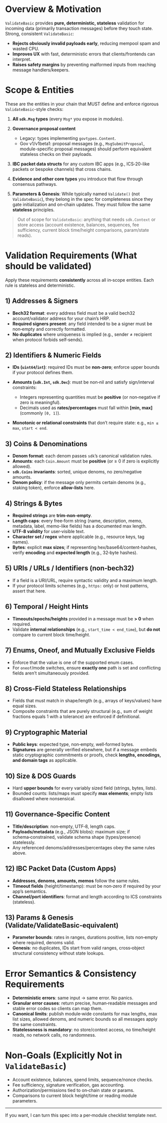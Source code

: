 # Overview & Motivation

`ValidateBasic` provides **pure, deterministic, stateless** validation for incoming data (primarily transaction messages) before they touch state. Strong, consistent `ValidateBasic`:

* **Rejects obviously invalid payloads early**, reducing mempool spam and wasted CPU.
* **Improves UX** with fast, deterministic errors that clients/frontends can interpret.
* **Raises safety margins** by preventing malformed inputs from reaching message handlers/keepers.

# Scope & Entities

These are the entities in your chain that MUST define and enforce rigorous `ValidateBasic`-style checks:

1. **All `sdk.Msg` types** (every `Msg*` you expose in modules).
2. **Governance proposal content**

    * Legacy: types implementing `govtypes.Content`.
    * Gov v1/v1beta1: proposal messages (e.g., `MsgSubmitProposal`, module-specific proposal messages) should perform equivalent stateless checks on their payloads.
3. **IBC packet data structs** for any custom IBC apps (e.g., ICS‑20-like packets or bespoke channels) that cross chains.
4. **Evidence and other core types** you introduce that flow through consensus pathways.
5. **Parameters & Genesis**: While typically named `Validate()` (not `ValidateBasic`), they belong in the spec for completeness since they gate initialization and on‑chain updates. They must follow the same **stateless** principles.

> Out of scope for `ValidateBasic`: anything that needs `sdk.Context` or store access (account existence, balances, sequences, fee sufficiency, current block time/height comparisons, param/state reads).

# Validation Requirements (What should be validated)

Apply these requirements **consistently** across all in‑scope entities. Each rule is stateless and deterministic.

## 1) Addresses & Signers

* **Bech32 format**: every address field must be a valid bech32 account/validator address for your chain’s HRP.
* **Required signers present**: any field intended to be a signer must be non‑empty and correctly formatted.
* **No duplicates** where uniqueness is implied (e.g., sender ≠ recipient when protocol forbids self‑sends).

## 2) Identifiers & Numeric Fields

* **IDs (`uint64`/`int`)**: required IDs must be **non‑zero**; enforce upper bounds if your protocol defines them.
* **Amounts (`sdk.Int`, `sdk.Dec`)**: must be non‑nil and satisfy sign/interval constraints:

    * Integers representing quantities must be **positive** (or non‑negative if zero is meaningful).
    * Decimals used as **rates/percentages** must fall within **\[min, max]** (commonly `[0, 1]`).
* **Monotonic or relational constraints** that don’t require state: e.g., `min ≤ max`, `start < end`.

## 3) Coins & Denominations

* **Denom format**: each denom passes `sdk`’s canonical validation rules.
* **Amounts**: each `Coin.Amount` must be **positive** (or ≥ 0 if zero is explicitly allowed).
* **`sdk.Coins` invariants**: sorted, unique denoms, no zero/negative amounts.
* **Denom policy**: if the message only permits certain denoms (e.g., staking token), enforce **allow‑lists** here.

## 4) Strings & Bytes

* **Required strings** are **trim‑non‑empty**.
* **Length caps**: every free‑form string (name, description, memo, metadata, label, memo-like fields) has a documented max length.
* **UTF‑8 validity** for user‑visible text.
* **Character set / regex** where applicable (e.g., resource keys, tag names).
* **Bytes**: explicit **max sizes**; if representing hex/base64/content‑hashes, verify **encoding** and **expected length** (e.g., 32‑byte hashes).

## 5) URIs / URLs / Identifiers (non‑bech32)

* If a field is a URI/URL, require syntactic validity and a maximum length.
* If your protocol limits schemes (e.g., `https:` only) or host patterns, assert that here.

## 6) Temporal / Height Hints

* **Timeouts/epochs/heights** provided in a message must be **> 0** when required.
* Validate **internal relationships** (e.g., `start_time < end_time`), but **do not** compare to current block time/height.

## 7) Enums, Oneof, and Mutually Exclusive Fields

* Enforce that the value is one of the supported enum cases.
* For `oneof`/mode switches, ensure **exactly one** path is set and conflicting fields aren’t simultaneously provided.

## 8) Cross‑Field Stateless Relationships

* Fields that must match in shape/length (e.g., arrays of keys/values) have equal sizes.
* Composite constraints that are purely structural (e.g., sum of weight fractions equals 1 with a tolerance) are enforced if definitional.

## 9) Cryptographic Material

* **Public keys**: expected type, non‑empty, well‑formed bytes.
* **Signatures** are generally verified elsewhere, but if a message embeds static cryptographic commitments or proofs, check **lengths, encodings, and domain tags** as applicable.

## 10) Size & DOS Guards

* Hard **upper bounds** for every variably sized field (strings, bytes, lists).
* Bounded counts: lists/maps must specify **max elements**; empty lists disallowed where nonsensical.

## 11) Governance‑Specific Content

* **Title/description**: non‑empty, UTF‑8, length caps.
* **Payloads/metadata** (e.g., JSON blobs): maximum size; if schema‑constrained, validate schema shape (types/presence) statelessly.
* Any referenced denoms/addresses/percentages obey the same rules above.

## 12) IBC Packet Data (Custom Apps)

* **Addresses, denoms, amounts, memos** follow the same rules.
* **Timeout fields** (height/timestamp): must be non‑zero if required by your app’s semantics.
* **Channel/port identifiers**: format and length according to ICS constraints (stateless).

## 13) Params & Genesis (Validate/ValidateBasic‑equivalent)

* **Parameter bounds**: rates in ranges, durations positive, lists non‑empty where required, denoms valid.
* **Genesis**: no duplicates, IDs start from valid ranges, cross‑object structural consistency without state lookups.

# Error Semantics & Consistency Requirements

* **Deterministic errors**: same input → same error. No panics.
* **Granular error causes**: return precise, human‑readable messages and stable error codes so clients can map them.
* **Canonical limits**: publish module‑wide constants for max lengths, max list sizes, allowed denoms, and numeric bounds so all messages apply the same constraints.
* **Statelessness is mandatory**: no store/context access, no time/height reads, no network calls, no randomness.

# Non‑Goals (Explicitly Not in `ValidateBasic`)

* Account existence, balances, spend limits, sequence/nonce checks.
* Fee sufficiency, signature verification, gas accounting.
* Authorization/permissions tied to on‑chain state or params.
* Comparisons to current block height/time or reading module parameters.

---

If you want, I can turn this spec into a per‑module checklist template next.
